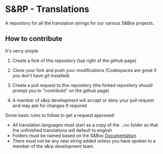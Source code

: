 # S&RP - Translations

A repository for all the translation strings for our various S&amp;Box projects.

## How to contribute

It's verry simple

1. Create a fork of this repository (top right of the github page)

2. Clone your fork and push your modifications (Codespaces are great if you don't have git installed)

3. Create a pull request to this repository (the forked repository should prompt you to "contribute" on the github page)

4. A member of s&amp;rp development will accapt or deny your pull request and may ask for changes if required

Some basic rules to follow to get a request approved:
- All translation languages must start as a copy of the `./en` folder so that the unfinished translations will default to english
- Folders must be named based on the S&amp;Box [Documentation](https://sbox.game/dev/doc/ui/localization/)
- There must not be any new string added unless you have spoken to a member of the s&rp development team.